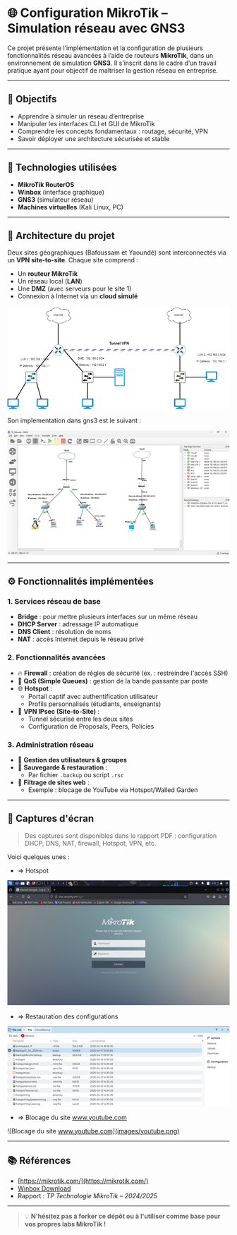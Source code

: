 # 🌐 Configuration MikroTik – Simulation réseau avec GNS3

Ce projet présente l’implémentation et la configuration de plusieurs fonctionnalités réseau avancées à l’aide de routeurs **MikroTik**, dans un environnement de simulation **GNS3**. Il s’inscrit dans le cadre d’un travail pratique ayant pour objectif de maîtriser la gestion réseau en entreprise.

---

## 🚀 Objectifs

- Apprendre à simuler un réseau d’entreprise
- Manipuler les interfaces CLI et GUI de MikroTik
- Comprendre les concepts fondamentaux : routage, sécurité, VPN
- Savoir déployer une architecture sécurisée et stable

---

## 🧰 Technologies utilisées

- **MikroTik RouterOS**
- **Winbox** (interface graphique)
- **GNS3** (simulateur réseau)
- **Machines virtuelles** (Kali Linux, PC)

---

## 🧱 Architecture du projet

Deux sites géographiques (Bafoussam et Yaoundé) sont interconnectés via un **VPN site-to-site**. Chaque site comprend :

- Un **routeur MikroTik**
- Un réseau local (**LAN**)
- Une **DMZ** (avec serveurs pour le site 1)
- Connexion à Internet via un **cloud simulé**

![Architecture du projet](images/mikrotik.png)

Son implementation dans gns3 est le suivant : 

![Simulation GNS3](images/gns3.png)

---

## ⚙️ Fonctionnalités implémentées

### 1. Services réseau de base

- **Bridge** : pour mettre plusieurs interfaces sur un même réseau
- **DHCP Server** : adressage IP automatique
- **DNS Client** : résolution de noms
- **NAT** : accès Internet depuis le réseau privé

### 2. Fonctionnalités avancées

- 🔥 **Firewall** : création de règles de sécurité (ex. : restreindre l'accès SSH)
- 🚦 **QoS (Simple Queues)** : gestion de la bande passante par poste
- 🌐 **Hotspot** :
  - Portail captif avec authentification utilisateur
  - Profils personnalisés (étudiants, enseignants)
- 🔐 **VPN IPsec (Site-to-Site)** :
  - Tunnel sécurisé entre les deux sites
  - Configuration de Proposals, Peers, Policies

### 3. Administration réseau

- 👥 **Gestion des utilisateurs & groupes**
- 💾 **Sauvegarde & restauration** :
  - Par fichier `.backup` ou script `.rsc`
- 🚫 **Filtrage de sites web** :
  - Exemple : blocage de YouTube via Hotspot/Walled Garden

---

## 📸 Captures d'écran

> Des captures sont disponibles dans le rapport PDF : configuration DHCP, DNS, NAT, firewall, Hotspot, VPN, etc.

Voici quelques unes :

- => Hotspot

![HOTSPOT](images/hotspot.png)

- => Restauration des configurations

![Restauration des configurations](images/Restauration.png)

- => Blocage du site www.youtube.com

![Blocage du site www.youtube.com](images/youtube.png)

---

## 📚 Références

- [https://mikrotik.com/](https://mikrotik.com/)
- [Winbox Download](https://winbox.en.softonic.com/)
- Rapport : *TP Technologie MikroTik – 2024/2025*

---

> 💡 **N'hésitez pas à forker ce dépôt ou à l'utiliser comme base pour vos propres labs MikroTik !**

